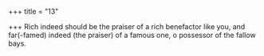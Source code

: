 +++
title = "13"

+++
Rich indeed should be the praiser of a rich benefactor like you,
and far(-famed) indeed (the praiser) of a famous one, o possessor of  the fallow bays.